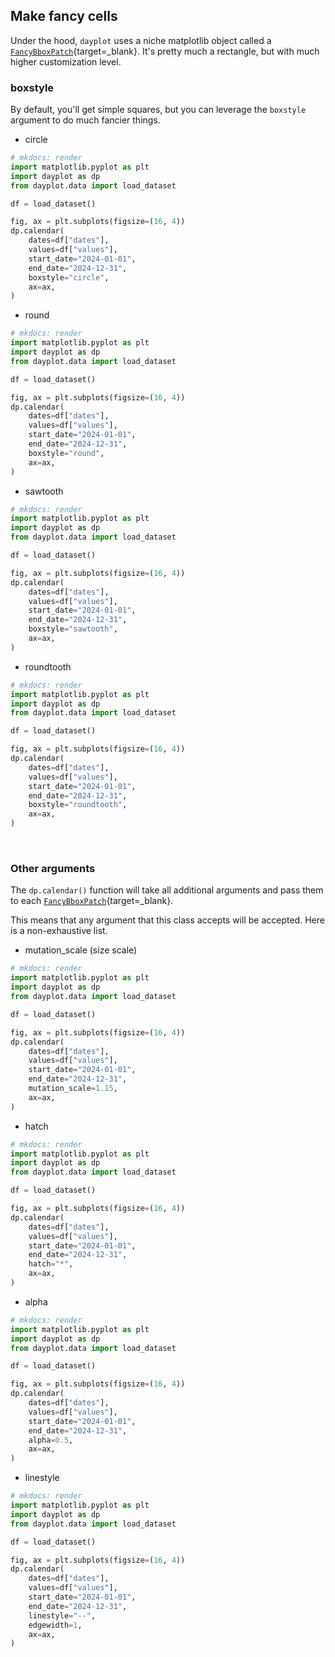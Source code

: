## Make fancy cells

Under the hood, `dayplot` uses a niche matplotlib object called a [`FancyBboxPatch`](https://matplotlib.org/stable/api/_as_gen/matplotlib.patches.FancyBboxPatch.html){target=\_blank}. It's pretty much a rectangle, but with much higher customization level.

### boxstyle

By default, you'll get simple squares, but you can leverage the `boxstyle` argument to do much fancier things.

- circle

```py
# mkdocs: render
import matplotlib.pyplot as plt
import dayplot as dp
from dayplot.data import load_dataset

df = load_dataset()

fig, ax = plt.subplots(figsize=(16, 4))
dp.calendar(
    dates=df["dates"],
    values=df["values"],
    start_date="2024-01-01",
    end_date="2024-12-31",
    boxstyle="circle",
    ax=ax,
)
```

- round

```py
# mkdocs: render
import matplotlib.pyplot as plt
import dayplot as dp
from dayplot.data import load_dataset

df = load_dataset()

fig, ax = plt.subplots(figsize=(16, 4))
dp.calendar(
    dates=df["dates"],
    values=df["values"],
    start_date="2024-01-01",
    end_date="2024-12-31",
    boxstyle="round",
    ax=ax,
)
```

- sawtooth

```py
# mkdocs: render
import matplotlib.pyplot as plt
import dayplot as dp
from dayplot.data import load_dataset

df = load_dataset()

fig, ax = plt.subplots(figsize=(16, 4))
dp.calendar(
    dates=df["dates"],
    values=df["values"],
    start_date="2024-01-01",
    end_date="2024-12-31",
    boxstyle="sawtooth",
    ax=ax,
)
```

- roundtooth

```py
# mkdocs: render
import matplotlib.pyplot as plt
import dayplot as dp
from dayplot.data import load_dataset

df = load_dataset()

fig, ax = plt.subplots(figsize=(16, 4))
dp.calendar(
    dates=df["dates"],
    values=df["values"],
    start_date="2024-01-01",
    end_date="2024-12-31",
    boxstyle="roundtooth",
    ax=ax,
)
```

<br>

### Other arguments

The `dp.calendar()` function will take all additional arguments and pass them to each [`FancyBboxPatch`](https://matplotlib.org/stable/api/_as_gen/matplotlib.patches.FancyBboxPatch.html){target=\_blank}.

This means that any argument that this class accepts will be accepted. Here is a non-exhaustive list.

- mutation_scale (size scale)

```py
# mkdocs: render
import matplotlib.pyplot as plt
import dayplot as dp
from dayplot.data import load_dataset

df = load_dataset()

fig, ax = plt.subplots(figsize=(16, 4))
dp.calendar(
    dates=df["dates"],
    values=df["values"],
    start_date="2024-01-01",
    end_date="2024-12-31",
    mutation_scale=1.15,
    ax=ax,
)
```

- hatch

```py
# mkdocs: render
import matplotlib.pyplot as plt
import dayplot as dp
from dayplot.data import load_dataset

df = load_dataset()

fig, ax = plt.subplots(figsize=(16, 4))
dp.calendar(
    dates=df["dates"],
    values=df["values"],
    start_date="2024-01-01",
    end_date="2024-12-31",
    hatch="*",
    ax=ax,
)
```

- alpha

```py
# mkdocs: render
import matplotlib.pyplot as plt
import dayplot as dp
from dayplot.data import load_dataset

df = load_dataset()

fig, ax = plt.subplots(figsize=(16, 4))
dp.calendar(
    dates=df["dates"],
    values=df["values"],
    start_date="2024-01-01",
    end_date="2024-12-31",
    alpha=0.5,
    ax=ax,
)
```

- linestyle

```py
# mkdocs: render
import matplotlib.pyplot as plt
import dayplot as dp
from dayplot.data import load_dataset

df = load_dataset()

fig, ax = plt.subplots(figsize=(16, 4))
dp.calendar(
    dates=df["dates"],
    values=df["values"],
    start_date="2024-01-01",
    end_date="2024-12-31",
    linestyle="--",
    edgewidth=1,
    ax=ax,
)
```

<br><br>

